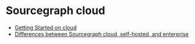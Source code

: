 # Sourcegraph cloud

- [Getting Started on cloud](getting_started_on_cloud.md)
- [Differences between Sourcegraph cloud, self-hosted, and enterprise](cloud_ent_on-prem_comparison.md)


